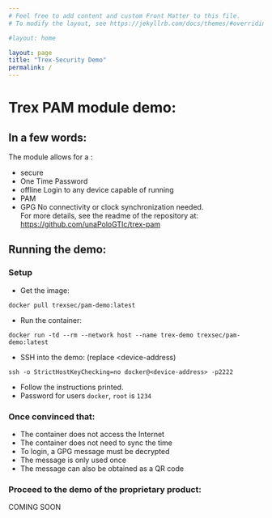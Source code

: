 ```yaml
---
# Feel free to add content and custom Front Matter to this file.
# To modify the layout, see https://jekyllrb.com/docs/themes/#overriding-theme-defaults

#layout: home

layout: page
title: "Trex-Security Demo"
permalink: /
---
```


# Trex PAM module demo:

## In a few words:
The module allows for a :
* secure
* One Time Password
* offline
Login to any device capable of running
* PAM
* GPG
No connectivity or clock synchronization needed.  
For more details, see the readme of the repository at:  
https://github.com/unaPoloGTIc/trex-pam

## Running the demo:

### Setup
* Get the image:
 ```
 docker pull trexsec/pam-demo:latest
 ```
* Run the container:
 ```
 docker run -td --rm --network host --name trex-demo trexsec/pam-demo:latest
```

* SSH into the demo: (replace <device-address)
```
ssh -o StrictHostKeyChecking=no docker@<device-address> -p2222
```
* Follow the instructions printed.
* Password for users `docker`, `root` is `1234`

### Once convinced that:
* The container does not access the Internet
* The container does not need to sync the time
* To login, a GPG message must be decrypted
* The message is only used once
* The message can also be obtained as a QR code

### Proceed to the demo of the proprietary product:
COMING SOON
